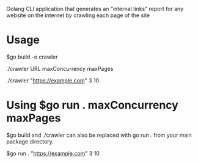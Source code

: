 Golang CLI application that generates an "internal links" report for any website on the internet by crawling each page of the site


# Usage 
$go build -o crawler

./crawler URL maxConcurrency maxPages

./crawler "https://example.com" 3 10






# Using $go run . maxConcurrency maxPages

$go build and ./crawler can also be replaced with go run . from your main package directory.

$go run . "https://example.com" 3 10
